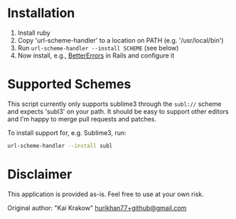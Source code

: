 # Installation

1. Install ruby
2. Copy 'url-scheme-handler' to a location on PATH (e.g. '/usr/local/bin')
3. Run `url-scheme-handler --install SCHEME` (see below)
4. Now install, e.g., [BetterErrors](https://github.com/charliesome/better_errors) in Rails and configure it 


# Supported Schemes

This script currently only supports sublime3 through the `subl://` scheme and
expects 'subl3' on your path. It should be easy to support other editors and
I'm happy to merge pull requests and patches.

To install support for, e.g. Sublime3, run:

```bash
url-scheme-handler --install subl
```


# Disclaimer

This application is provided as-is. Feel free to use at your own risk.

Original author: "Kai Krakow" <hurikhan77+github@gmail.com>
